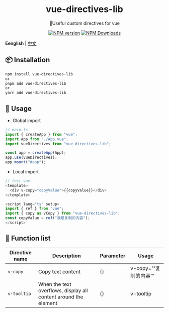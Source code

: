 <h1 align="center">vue-directives-lib</h1>
<p align="center">🚀Useful custom directives for vue </p>

<p align="center">
<a href="https://www.npmjs.com/package/vue-directives-lib" target="__blank"><img src="https://img.shields.io/npm/v/vue-directives-lib?color=a1b858&label=" alt="NPM version"></a>
<a href="https://www.npmjs.com/package/vue-directives-lib" target="__blank"><img alt="NPM Downloads" src="https://img.shields.io/npm/dm/vue-directives-lib?color=50a36f&label="></a>
</p>

**Eenglish** | [中文](./README.zh-CN.md)

## 📦 Installation

```bash
npm install vue-directives-lib
or
pnpm add vue-directives-lib
or
yarn add vue-directives-lib
```

## 🦄 Usage

- Global import

```ts
// main.ts
import { createApp } from "vue";
import App from "./App.vue";
import vueDirectives from "vue-directives-lib";

const app = createApp(App);
app.use(vueDirectives);
app.mount("#app");
```

- Local import

```ts
// test.vue
<template>
  <div v-copy="copyValue">{{copyValue}}</div>
</template>

<script lang="ts" setup>
import { ref } from "vue";
import { copy as vCopy } from "vue-directives-lib";
const copyValue = ref("我是复制的内容");
</script>
```

<!-- ## 🐳 功能列表


| 指令名       | 说明                 | 参数                    | 备注                    |
| ------------ | -------------------- | ----------------------- | ----------------------- |
| `v-copy`     | 复制文本内容         | {} |                        | v-copy="'复制的内容'" |
| `v-tooltip` | 文本溢出时在元素周围显示全部内容 | {} | v-tooltip | -->

## 🐳 Function list

| Directive name | Description                                                     | Parameter | Usage                 |
| -------------- | --------------------------------------------------------------- | --------- | --------------------- |
| `v-copy`       | Copy text content                                               | {}        | v-copy="'复制的内容'" |
| `v-tooltip`    | When the text overflows, display all content around the element | {}        | v-tooltip             |
